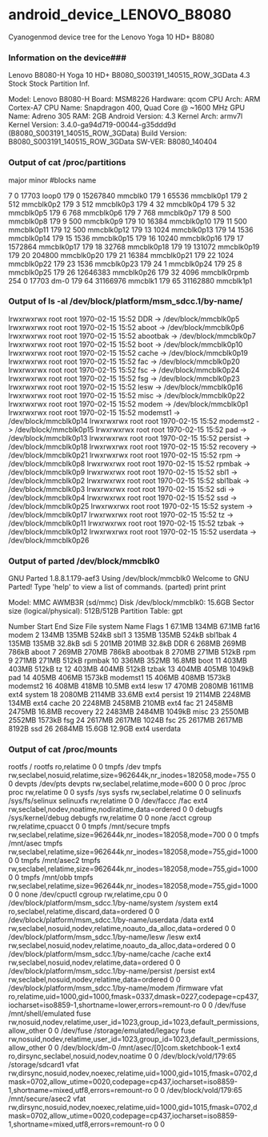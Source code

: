 android_device_LENOVO_B8080
===========================

Cyanogenmod device tree for the Lenovo Yoga 10 HD+ B8080


### Information on the device###
Lenovo B8080-H Yoga 10 HD+ B8080_S003191_140515_ROW_3GData 4.3 Stock Stock Partition Inf.

Model: Lenovo B8080-H
Board: MSM8226
Hardware: qcom
CPU Arch: ARM Cortex-A7
CPU Name: Snapdragon 400, Quad Core @ ~1600 MHz
GPU Name: Adreno 305
RAM: 2GB
Android Version: 4.3
Kernel Arch: armv7l
Kernel Version: 3.4.0-ga94d719-00044-g35ddd9d (B8080_S003191_140515_ROW_3GData)
Build Version: B8080_S003191_140515_ROW_3GData
SW-VER: B8080_140404

### Output of cat /proc/partitions ###
major minor  #blocks  name

   7        0      17703 loop0
 179        0   15267840 mmcblk0
 179        1      65536 mmcblk0p1
 179        2        512 mmcblk0p2
 179        3        512 mmcblk0p3
 179        4         32 mmcblk0p4
 179        5         32 mmcblk0p5
 179        6        768 mmcblk0p6
 179        7        768 mmcblk0p7
 179        8        500 mmcblk0p8
 179        9        500 mmcblk0p9
 179       10      16384 mmcblk0p10
 179       11        500 mmcblk0p11
 179       12        500 mmcblk0p12
 179       13       1024 mmcblk0p13
 179       14       1536 mmcblk0p14
 179       15       1536 mmcblk0p15
 179       16      10240 mmcblk0p16
 179       17    1572864 mmcblk0p17
 179       18      32768 mmcblk0p18
 179       19     131072 mmcblk0p19
 179       20     204800 mmcblk0p20
 179       21      16384 mmcblk0p21
 179       22       1024 mmcblk0p22
 179       23       1536 mmcblk0p23
 179       24          1 mmcblk0p24
 179       25          8 mmcblk0p25
 179       26   12646383 mmcblk0p26
 179       32       4096 mmcblk0rpmb
 254        0      17703 dm-0
 179       64   31166976 mmcblk1
 179       65   31162880 mmcblk1p1

### Output of ls -al /dev/block/platform/msm_sdcc.1/by-name/ ###
lrwxrwxrwx root     root              1970-02-15 15:52 DDR -> /dev/block/mmcblk0p5
lrwxrwxrwx root     root              1970-02-15 15:52 aboot -> /dev/block/mmcblk0p6
lrwxrwxrwx root     root              1970-02-15 15:52 abootbak -> /dev/block/mmcblk0p7
lrwxrwxrwx root     root              1970-02-15 15:52 boot -> /dev/block/mmcblk0p10
lrwxrwxrwx root     root              1970-02-15 15:52 cache -> /dev/block/mmcblk0p19
lrwxrwxrwx root     root              1970-02-15 15:52 fac -> /dev/block/mmcblk0p20
lrwxrwxrwx root     root              1970-02-15 15:52 fsc -> /dev/block/mmcblk0p24
lrwxrwxrwx root     root              1970-02-15 15:52 fsg -> /dev/block/mmcblk0p23
lrwxrwxrwx root     root              1970-02-15 15:52 lesw -> /dev/block/mmcblk0p16
lrwxrwxrwx root     root              1970-02-15 15:52 misc -> /dev/block/mmcblk0p22
lrwxrwxrwx root     root              1970-02-15 15:52 modem -> /dev/block/mmcblk0p1
lrwxrwxrwx root     root              1970-02-15 15:52 modemst1 -> /dev/block/mmcblk0p14
lrwxrwxrwx root     root              1970-02-15 15:52 modemst2 -> /dev/block/mmcblk0p15
lrwxrwxrwx root     root              1970-02-15 15:52 pad -> /dev/block/mmcblk0p13
lrwxrwxrwx root     root              1970-02-15 15:52 persist -> /dev/block/mmcblk0p18
lrwxrwxrwx root     root              1970-02-15 15:52 recovery -> /dev/block/mmcblk0p21
lrwxrwxrwx root     root              1970-02-15 15:52 rpm -> /dev/block/mmcblk0p8
lrwxrwxrwx root     root              1970-02-15 15:52 rpmbak -> /dev/block/mmcblk0p9
lrwxrwxrwx root     root              1970-02-15 15:52 sbl1 -> /dev/block/mmcblk0p2
lrwxrwxrwx root     root              1970-02-15 15:52 sbl1bak -> /dev/block/mmcblk0p3
lrwxrwxrwx root     root              1970-02-15 15:52 sdi -> /dev/block/mmcblk0p4
lrwxrwxrwx root     root              1970-02-15 15:52 ssd -> /dev/block/mmcblk0p25
lrwxrwxrwx root     root              1970-02-15 15:52 system -> /dev/block/mmcblk0p17
lrwxrwxrwx root     root              1970-02-15 15:52 tz -> /dev/block/mmcblk0p11
lrwxrwxrwx root     root              1970-02-15 15:52 tzbak -> /dev/block/mmcblk0p12
lrwxrwxrwx root     root              1970-02-15 15:52 userdata -> /dev/block/mmcblk0p26

### Output of parted /dev/block/mmcblk0 ###
GNU Parted 1.8.8.1.179-aef3
Using /dev/block/mmcblk0
Welcome to GNU Parted! Type 'help' to view a list of commands.
(parted) print
print

Model: MMC AWMB3R (sd/mmc)
Disk /dev/block/mmcblk0: 15.6GB
Sector size (logical/physical): 512B/512B
Partition Table: gpt

Number  Start   End     Size    File system  Name      Flags
 1      67.1MB  134MB   67.1MB  fat16        modem
 2      134MB   135MB   524kB                sbl1
 3      135MB   135MB   524kB                sbl1bak
 4      135MB   135MB   32.8kB               sdi
 5      201MB   201MB   32.8kB               DDR
 6      268MB   269MB   786kB                aboot
 7      269MB   270MB   786kB                abootbak
 8      270MB   271MB   512kB                rpm
 9      271MB   271MB   512kB                rpmbak
10      336MB   352MB   16.8MB               boot
11      403MB   403MB   512kB                tz
12      403MB   404MB   512kB                tzbak
13      404MB   405MB   1049kB               pad
14      405MB   406MB   1573kB               modemst1
15      406MB   408MB   1573kB               modemst2
16      408MB   418MB   10.5MB  ext4         lesw
17      470MB   2080MB  1611MB  ext4         system
18      2080MB  2114MB  33.6MB  ext4         persist
19      2114MB  2248MB  134MB   ext4         cache
20      2248MB  2458MB  210MB   ext4         fac
21      2458MB  2475MB  16.8MB               recovery
22      2483MB  2484MB  1049kB               misc
23      2550MB  2552MB  1573kB               fsg
24      2617MB  2617MB  1024B                fsc
25      2617MB  2617MB  8192B                ssd
26      2684MB  15.6GB  12.9GB  ext4         userdata

### Output of cat /proc/mounts ###
rootfs / rootfs ro,relatime 0 0
tmpfs /dev tmpfs rw,seclabel,nosuid,relatime,size=962644k,nr_inodes=182058,mode=755 0 0
devpts /dev/pts devpts rw,seclabel,relatime,mode=600 0 0
proc /proc proc rw,relatime 0 0
sysfs /sys sysfs rw,seclabel,relatime 0 0
selinuxfs /sys/fs/selinux selinuxfs rw,relatime 0 0
/dev/faccc /fac ext4 rw,seclabel,nodev,noatime,nodiratime,data=ordered 0 0
debugfs /sys/kernel/debug debugfs rw,relatime 0 0
none /acct cgroup rw,relatime,cpuacct 0 0
tmpfs /mnt/secure tmpfs rw,seclabel,relatime,size=962644k,nr_inodes=182058,mode=700 0 0
tmpfs /mnt/asec tmpfs rw,seclabel,relatime,size=962644k,nr_inodes=182058,mode=755,gid=1000 0 0
tmpfs /mnt/asec2 tmpfs rw,seclabel,relatime,size=962644k,nr_inodes=182058,mode=755,gid=1000 0 0
tmpfs /mnt/obb tmpfs rw,seclabel,relatime,size=962644k,nr_inodes=182058,mode=755,gid=1000 0 0
none /dev/cpuctl cgroup rw,relatime,cpu 0 0
/dev/block/platform/msm_sdcc.1/by-name/system /system ext4 ro,seclabel,relatime,discard,data=ordered 0 0
/dev/block/platform/msm_sdcc.1/by-name/userdata /data ext4 rw,seclabel,nosuid,nodev,relatime,noauto_da_alloc,data=ordered 0 0
/dev/block/platform/msm_sdcc.1/by-name/lesw /lesw ext4 rw,seclabel,nosuid,nodev,relatime,noauto_da_alloc,data=ordered 0 0
/dev/block/platform/msm_sdcc.1/by-name/cache /cache ext4 rw,seclabel,nosuid,nodev,relatime,data=ordered 0 0
/dev/block/platform/msm_sdcc.1/by-name/persist /persist ext4 rw,seclabel,nosuid,nodev,relatime,data=ordered 0 0
/dev/block/platform/msm_sdcc.1/by-name/modem /firmware vfat ro,relatime,uid=1000,gid=1000,fmask=0337,dmask=0227,codepage=cp437,iocharset=iso8859-1,shortname=lower,errors=remount-ro 0 0
/dev/fuse /mnt/shell/emulated fuse rw,nosuid,nodev,relatime,user_id=1023,group_id=1023,default_permissions,allow_other 0 0
/dev/fuse /storage/emulated/legacy fuse rw,nosuid,nodev,relatime,user_id=1023,group_id=1023,default_permissions,allow_other 0 0
/dev/block/dm-0 /mnt/asec/[0]com.sketchbook-1 ext4 ro,dirsync,seclabel,nosuid,nodev,noatime 0 0
/dev/block/vold/179:65 /storage/sdcard1 vfat rw,dirsync,nosuid,nodev,noexec,relatime,uid=1000,gid=1015,fmask=0702,dmask=0702,allow_utime=0020,codepage=cp437,iocharset=iso8859-1,shortname=mixed,utf8,errors=remount-ro 0 0
/dev/block/vold/179:65 /mnt/secure/asec2 vfat rw,dirsync,nosuid,nodev,noexec,relatime,uid=1000,gid=1015,fmask=0702,dmask=0702,allow_utime=0020,codepage=cp437,iocharset=iso8859-1,shortname=mixed,utf8,errors=remount-ro 0 0

